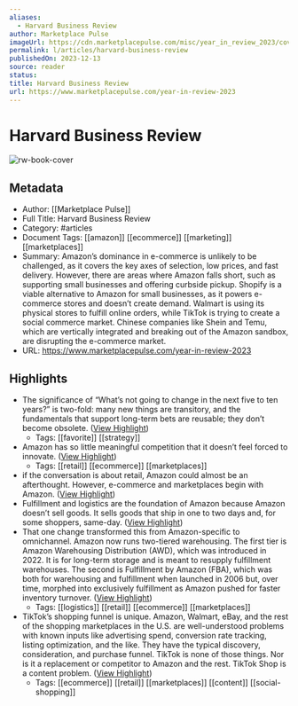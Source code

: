 ```yaml
---
aliases:
  - Harvard Business Review
author: Marketplace Pulse
imageUrl: https://cdn.marketplacepulse.com/misc/year_in_review_2023/cover_social.jpg
permalink: l/articles/harvard-business-review
publishedOn: 2023-12-13
source: reader
status: 
title: Harvard Business Review
url: https://www.marketplacepulse.com/year-in-review-2023
---
```

# Harvard Business Review

![rw-book-cover](https://cdn.marketplacepulse.com/misc/year_in_review_2023/cover_social.jpg)

## Metadata

- Author: [[Marketplace Pulse]]
- Full Title: Harvard Business Review
- Category: #articles
- Document Tags: [[amazon]] [[ecommerce]] [[marketing]] [[marketplaces]]
- Summary: Amazon’s dominance in e-commerce is unlikely to be challenged, as it covers the key axes of selection, low prices, and fast delivery. However, there are areas where Amazon falls short, such as supporting small businesses and offering curbside pickup. Shopify is a viable alternative to Amazon for small businesses, as it powers e-commerce stores and doesn’t create demand. Walmart is using its physical stores to fulfill online orders, while TikTok is trying to create a social commerce market. Chinese companies like Shein and Temu, which are vertically integrated and breaking out of the Amazon sandbox, are disrupting the e-commerce market.
- URL: https://www.marketplacepulse.com/year-in-review-2023

## Highlights

- The significance of “What’s not going to change in the next five to ten years?” is two-fold: many new things are transitory, and the fundamentals that support long-term bets are reusable; they don’t become obsolete. ([View Highlight](https://read.readwise.io/read/01hj3v5tjxr24s898htr08mfb7))
    - Tags: [[favorite]] [[strategy]]
- Amazon has so little meaningful competition that it doesn’t feel forced to innovate. ([View Highlight](https://read.readwise.io/read/01hj3vb0qmk6ns9wygqmrjwe92))
    - Tags: [[retail]] [[ecommerce]] [[marketplaces]]
- if the conversation is about retail, Amazon could almost be an afterthought. However, e-commerce and marketplaces begin with Amazon. ([View Highlight](https://read.readwise.io/read/01hj3vff0zpagna2cnbvrwmwm7))
- Fulfillment and logistics are the foundation of Amazon because Amazon doesn’t sell goods. It sells goods that ship in one to two days and, for some shoppers, same-day. ([View Highlight](https://read.readwise.io/read/01hj3vkcznbd4pqcnnz0jn1gtx))
- That one change transformed this from Amazon-specific to omnichannel. Amazon now runs two-tiered warehousing. The first tier is Amazon Warehousing Distribution (AWD), which was introduced in 2022. It is for long-term storage and is meant to resupply fulfillment warehouses. The second is Fulfillment by Amazon (FBA), which was both for warehousing and fulfillment when launched in 2006 but, over time, morphed into exclusively fulfillment as Amazon pushed for faster inventory turnover. ([View Highlight](https://read.readwise.io/read/01hj3vnbw2vadmbc0bem0dbnta))
    - Tags: [[logistics]] [[retail]] [[ecommerce]] [[marketplaces]]
- TikTok’s shopping funnel is unique. Amazon, Walmart, eBay, and the rest of the shopping marketplaces in the U.S. are well-understood problems with known inputs like advertising spend, conversion rate tracking, listing optimization, and the like. They have the typical discovery, consideration, and purchase funnel. TikTok is none of those things. Nor is it a replacement or competitor to Amazon and the rest. TikTok Shop is a content problem. ([View Highlight](https://read.readwise.io/read/01hj3vw8fr310wtxs468dkj9my))
    - Tags: [[ecommerce]] [[retail]] [[marketplaces]] [[content]] [[social-shopping]]
